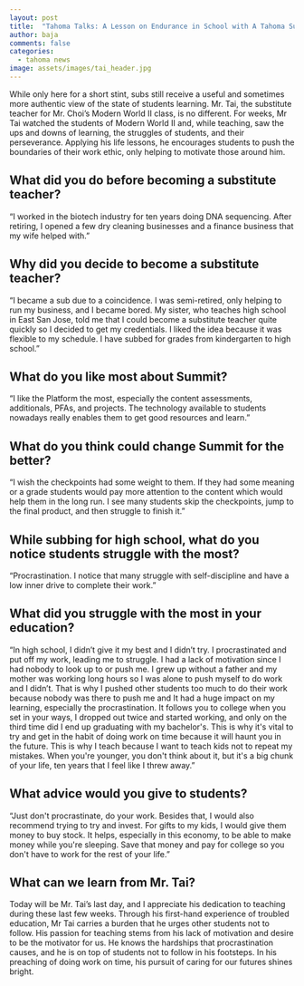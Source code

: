 ```yaml
---
layout: post
title:  "Tahoma Talks: A Lesson on Endurance in School with A Tahoma Sub"
author: baja
comments: false
categories:
  - tahoma news
image: assets/images/tai_header.jpg
---
```


While only here for a short stint, subs still receive a useful and sometimes more authentic view of the state of students learning. Mr. Tai, the substitute teacher for Mr. Choi’s Modern World II class, is no different. For weeks, Mr Tai watched the students of Modern World II and, while teaching, saw the ups and downs of learning, the struggles of students, and their perseverance. Applying his life lessons, he encourages students to push the boundaries of their work ethic, only helping to motivate those around him. 

## What did you do before becoming a substitute teacher? 

“I worked in the biotech industry for ten years doing DNA sequencing. After retiring, I opened a few dry cleaning businesses and a finance business that my wife helped with.”

## Why did you decide to become a substitute teacher?

“I became a sub due to a coincidence. I was semi-retired, only helping to run my business, and I became bored. My sister, who teaches high school in East San Jose, told me that I could become a substitute teacher quite quickly so I decided to get my credentials. I liked the idea because it was flexible to my schedule. I have subbed for grades from kindergarten to high school.”

## What do you like most about Summit?

“I like the Platform the most, especially the content assessments, additionals, PFAs, and projects. The technology available to students nowadays really enables them to get good resources and learn.”

## What do you think could change Summit for the better? 

“I wish the checkpoints had some weight to them. If they had some meaning or a grade students would pay more attention to the content which would help them in the long run. I see many students skip the checkpoints, jump to the final product, and then struggle to finish it.” 

## While subbing for high school, what do you notice students struggle with the most?

“Procrastination. I notice that many struggle with self-discipline and have a low inner drive to complete their work.”

## What did you struggle with the most in your education? 

“In high school, I didn’t give it my best and I didn’t try. I procrastinated and put off my work, leading me to struggle. I had a lack of motivation since I had nobody to look up to or push me. I grew up without a father and my mother was working long hours so I was alone to push myself to do work and I didn’t. That is why I pushed other students too much to do their work because nobody was there to push me and It had a huge impact on my learning, especially the procrastination. It follows you to college when you set in your ways, I dropped out twice and started working, and only on the third time did I end up graduating with my bachelor's. This is why it's vital to try and get in the habit of doing work on time because it will haunt you in the future. This is why I teach because I want to teach kids not to repeat my mistakes. When you're younger, you don't think about it, but it's a big chunk of your life, ten years that I feel like I threw away.” 

## What advice would you give to students?

“Just don't procrastinate, do your work. Besides that, I would also recommend trying to try and invest. For gifts to my kids, I would give them money to buy stock. It helps, especially in this economy, to be able to make money while you're sleeping. Save that money and pay for college so you don't have to work for the rest of your life.” 

## What can we learn from Mr. Tai?

Today will be Mr. Tai’s last day, and I appreciate his dedication to teaching during these last few weeks. Through his first-hand experience of troubled education, Mr Tai carries a burden that he urges other students not to follow. His passion for teaching stems from his lack of motivation and desire to be the motivator for us. He knows the hardships that procrastination causes, and he is on top of students not to follow in his footsteps. In his preaching of doing work on time, his pursuit of caring for our futures shines bright.